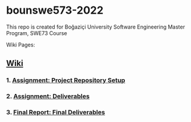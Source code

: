 # bounswe573-2022

This repo is created for Boğaziçi University Software Engineering Master Program, SWE73 Course


Wiki Pages: 

##  [Wiki](https://github.com/gamebit34/bounswe573-2022/wiki)

### 1. [Assignment: Project Repository Setup](https://github.com/gamebit34/bounswe573-2022/wiki/Assignment:-Project-Repository-Setup)

### 2. [Assignment: Deliverables](https://github.com/gamebit34/bounswe573-2022/wiki/Deliverables_Milestone1)

### 3. [Final Report: Final Deliverables](https://github.com/gamebit34/bounswe573-2022/wiki/Final-Report)
